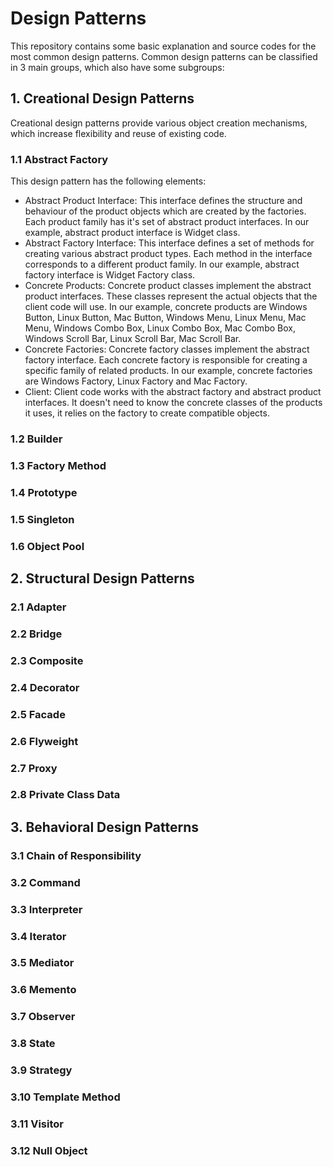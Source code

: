 # Design Patterns
This repository contains some basic explanation and source codes for the most common design patterns.
Common design patterns can be classified in 3 main groups, which also have some subgroups:

## 1. Creational Design Patterns
Creational design patterns provide various object creation mechanisms, which increase flexibility and reuse of existing code.
### 1.1 Abstract Factory
This design pattern has the following elements:
- Abstract Product Interface: This interface defines the structure and behaviour of the product objects which are created by the factories. Each product family has it's set of abstract product interfaces. In our example, abstract product interface is Widget class.
- Abstract Factory Interface: This interface defines a set of methods for creating various abstract product types. Each method in the interface corresponds to a different product family. In our example, abstract factory interface is Widget Factory class.
- Concrete Products: Concrete product classes implement the abstract product interfaces. These classes represent the actual objects that the client code will use. In our example, concrete products are Windows Button, Linux Button, Mac Button, Windows Menu, Linux Menu, Mac Menu, Windows Combo Box, Linux Combo Box, Mac Combo Box, Windows Scroll Bar, Linux Scroll Bar, Mac Scroll Bar.
- Concrete Factories: Concrete factory classes implement the abstract factory interface. Each concrete factory is responsible for creating a specific family of related products. In our example, concrete factories are Windows Factory, Linux Factory and Mac Factory.
- Client: Client code works with the abstract factory and abstract product interfaces. It doesn't need to know the concrete classes of the products it uses, it relies on the factory to create compatible objects. 
### 1.2 Builder
### 1.3 Factory Method
### 1.4 Prototype
### 1.5 Singleton
### 1.6 Object Pool

## 2. Structural Design Patterns
### 2.1 Adapter
### 2.2 Bridge
### 2.3 Composite
### 2.4 Decorator
### 2.5 Facade
### 2.6 Flyweight
### 2.7 Proxy
### 2.8 Private Class Data

## 3. Behavioral Design Patterns
### 3.1 Chain of Responsibility
### 3.2 Command
### 3.3 Interpreter
### 3.4 Iterator
### 3.5 Mediator
### 3.6 Memento
### 3.7 Observer
### 3.8 State
### 3.9 Strategy
### 3.10 Template Method
### 3.11 Visitor
### 3.12 Null Object
